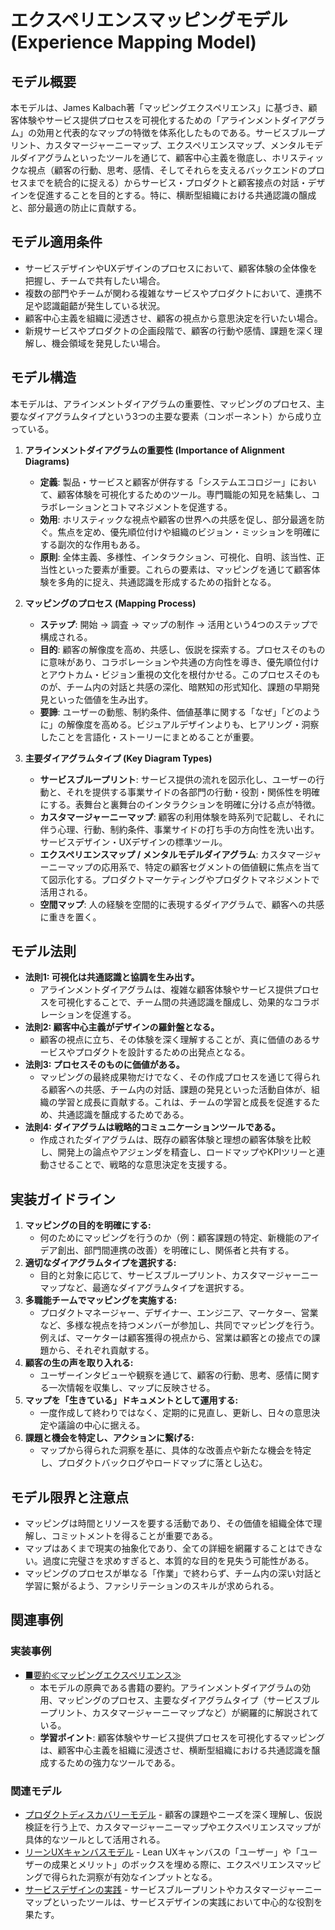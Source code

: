 # エクスペリエンスマッピングモデル (Experience Mapping Model)

## モデル概要
本モデルは、James Kalbach著「マッピングエクスペリエンス」に基づき、顧客体験やサービス提供プロセスを可視化するための「アラインメントダイアグラム」の効用と代表的なマップの特徴を体系化したものである。サービスブループリント、カスタマージャーニーマップ、エクスペリエンスマップ、メンタルモデルダイアグラムといったツールを通じて、顧客中心主義を徹底し、ホリスティックな視点（顧客の行動、思考、感情、そしてそれらを支えるバックエンドのプロセスまでを統合的に捉える）からサービス・プロダクトと顧客接点の対話・デザインを促進することを目的とする。特に、横断型組織における共通認識の醸成と、部分最適の防止に貢献する。

## モデル適用条件
- サービスデザインやUXデザインのプロセスにおいて、顧客体験の全体像を把握し、チームで共有したい場合。
- 複数の部門やチームが関わる複雑なサービスやプロダクトにおいて、連携不足や認識齟齬が発生している状況。
- 顧客中心主義を組織に浸透させ、顧客の視点から意思決定を行いたい場合。
- 新規サービスやプロダクトの企画段階で、顧客の行動や感情、課題を深く理解し、機会領域を発見したい場合。

## モデル構造
本モデルは、アラインメントダイアグラムの重要性、マッピングのプロセス、主要なダイアグラムタイプという3つの主要な要素（コンポーネント）から成り立っている。

1.  **アラインメントダイアグラムの重要性 (Importance of Alignment Diagrams)**
    -   **定義**: 製品・サービスと顧客が併存する「システムエコロジー」において、顧客体験を可視化するためのツール。専門職能の知見を結集し、コラボレーションとコトマネジメントを促進する。
    -   **効用**: ホリスティックな視点や顧客の世界への共感を促し、部分最適を防ぐ。焦点を定め、優先順位付けや組織のビジョン・ミッションを明確にする副次的な作用もある。
    -   **原則**: 全体主義、多様性、インタラクション、可視化、自明、該当性、正当性といった要素が重要。これらの要素は、マッピングを通じて顧客体験を多角的に捉え、共通認識を形成するための指針となる。

2.  **マッピングのプロセス (Mapping Process)**
    -   **ステップ**: 開始 → 調査 → マップの制作 → 活用という4つのステップで構成される。
    -   **目的**: 顧客の解像度を高め、共感し、仮説を探索する。プロセスそのものに意味があり、コラボレーションや共通の方向性を導き、優先順位付けとアウトカム・ビジョン重視の文化を根付かせる。このプロセスそのものが、チーム内の対話と共感の深化、暗黙知の形式知化、課題の早期発見といった価値を生み出す。
    -   **要諦**: ユーザーの動態、制約条件、価値基準に関する「なぜ」「どのように」の解像度を高める。ビジュアルデザインよりも、ヒアリング・洞察したことを言語化・ストーリーにまとめることが重要。

3.  **主要ダイアグラムタイプ (Key Diagram Types)**
    -   **サービスブループリント**: サービス提供の流れを図示化し、ユーザーの行動と、それを提供する事業サイドの各部門の行動・役割・関係性を明確にする。表舞台と裏舞台のインタラクションを明確に分ける点が特徴。
    -   **カスタマージャーニーマップ**: 顧客の利用体験を時系列で記載し、それに伴う心理、行動、制約条件、事業サイドの打ち手の方向性を洗い出す。サービスデザイン・UXデザインの標準ツール。
    -   **エクスペリエンスマップ / メンタルモデルダイアグラム**: カスタマージャーニーマップの応用系で、特定の顧客セグメントの価値観に焦点を当てて図示化する。プロダクトマーケティングやプロダクトマネジメントで活用される。
    -   **空間マップ**: 人の経験を空間的に表現するダイアグラムで、顧客への共感に重きを置く。

## モデル法則
- **法則1: 可視化は共通認識と協調を生み出す。**
  -   アラインメントダイアグラムは、複雑な顧客体験やサービス提供プロセスを可視化することで、チーム間の共通認識を醸成し、効果的なコラボレーションを促進する。
- **法則2: 顧客中心主義がデザインの羅針盤となる。**
  -   顧客の視点に立ち、その体験を深く理解することが、真に価値のあるサービスやプロダクトを設計するための出発点となる。
- **法則3: プロセスそのものに価値がある。**
  -   マッピングの最終成果物だけでなく、その作成プロセスを通じて得られる顧客への共感、チーム内の対話、課題の発見といった活動自体が、組織の学習と成長に貢献する。これは、チームの学習と成長を促進するため、共通認識を醸成するためである。
- **法則4: ダイアグラムは戦略的コミュニケーションツールである。**
  -   作成されたダイアグラムは、既存の顧客体験と理想の顧客体験を比較し、開発上の論点やアジェンダを精査し、ロードマップやKPIツリーと連動させることで、戦略的な意思決定を支援する。

## 実装ガイドライン
1.  **マッピングの目的を明確にする:**
    -   何のためにマッピングを行うのか（例：顧客課題の特定、新機能のアイデア創出、部門間連携の改善）を明確にし、関係者と共有する。
2.  **適切なダイアグラムタイプを選択する:**
    -   目的と対象に応じて、サービスブループリント、カスタマージャーニーマップなど、最適なダイアグラムタイプを選択する。
3.  **多職能チームでマッピングを実施する:**
    -   プロダクトマネージャー、デザイナー、エンジニア、マーケター、営業など、多様な視点を持つメンバーが参加し、共同でマッピングを行う。例えば、マーケターは顧客獲得の視点から、営業は顧客との接点での課題から、それぞれ貢献する。
4.  **顧客の生の声を取り入れる:**
    -   ユーザーインタビューや観察を通じて、顧客の行動、思考、感情に関する一次情報を収集し、マップに反映させる。
5.  **マップを「生きている」ドキュメントとして運用する:**
    -   一度作成して終わりではなく、定期的に見直し、更新し、日々の意思決定や議論の中心に据える。
6.  **課題と機会を特定し、アクションに繋げる:**
    -   マップから得られた洞察を基に、具体的な改善点や新たな機会を特定し、プロダクトバックログやロードマップに落とし込む。

## モデル限界と注意点
- マッピングは時間とリソースを要する活動であり、その価値を組織全体で理解し、コミットメントを得ることが重要である。
- マップはあくまで現実の抽象化であり、全ての詳細を網羅することはできない。過度に完璧さを求めすぎると、本質的な目的を見失う可能性がある。
- マッピングのプロセスが単なる「作業」で終わらず、チーム内の深い対話と学習に繋がるよう、ファシリテーションのスキルが求められる。

## 関連事例

### 実装事例
- [■要約≪マッピングエクスペリエンス≫](https://ty25148248.hatenablog.com/entry/2024/10/05/102008)
  -   本モデルの原典である書籍の要約。アラインメントダイアグラムの効用、マッピングのプロセス、主要なダイアグラムタイプ（サービスブループリント、カスタマージャーニーマップなど）が網羅的に解説されている。
  -   **学習ポイント**: 顧客体験やサービス提供プロセスを可視化するマッピングは、顧客中心主義を組織に浸透させ、横断型組織における共通認識を醸成するための強力なツールである。

### 関連モデル
- [プロダクトディスカバリーモデル](../ProductManager/プロダクトディスカバリーモデル.md) - 顧客の課題やニーズを深く理解し、仮説検証を行う上で、カスタマージャーニーマップやエクスペリエンスマップが具体的なツールとして活用される。
- [リーンUXキャンバスモデル](../ProductManager/リーンUXキャンバスモデル.md) - Lean UXキャンバスの「ユーザー」や「ユーザーの成果とメリット」のボックスを埋める際に、エクスペリエンスマッピングで得られた洞察が有効なインプットとなる。
- [サービスデザインの実践](https://www.nielsennormangroup.com/articles/service-design-101/) - サービスブループリントやカスタマージャーニーマップといったツールは、サービスデザインの実践において中心的な役割を果たす。
